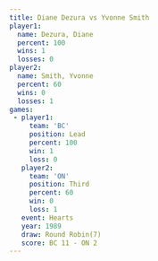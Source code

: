 ```yaml
---
title: Diane Dezura vs Yvonne Smith
player1:             
  name: Dezura, Diane
  percent: 100       
  wins: 1            
  losses: 0          
player2:             
  name: Smith, Yvonne
  percent: 60        
  wins: 0            
  losses: 1          
games:
 - player1:        
     team: 'BC'    
     position: Lead
     percent: 100  
     win: 1        
     loss: 0       
   player2:         
     team: 'ON'     
     position: Third
     percent: 60    
     win: 0         
     loss: 1        
   event: Hearts       
   year: 1989          
   draw: Round Robin(7)
   score: BC 11 - ON 2 
---
```


